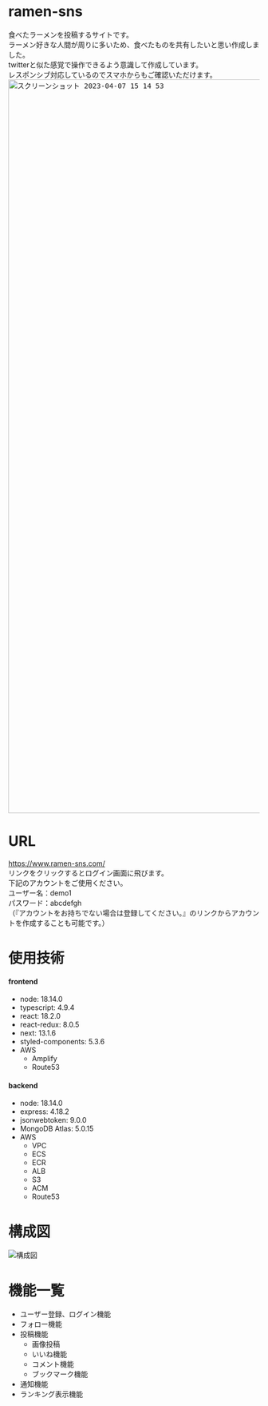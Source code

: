 # ramen-sns
 食べたラーメンを投稿するサイトです。<br>
 ラーメン好きな人間が周りに多いため、食べたものを共有したいと思い作成しました。<br>
 twitterと似た感覚で操作できるよう意識して作成しています。<br>
 レスポンシブ対応しているのでスマホからもご確認いただけます。<br>
<kbd><img width="1467" alt="スクリーンショット 2023-04-07 15 14 53" src="https://user-images.githubusercontent.com/110725851/230552613-324aa490-9065-444a-b92b-2fb6afeb4200.png"></kbd>


# URL
https://www.ramen-sns.com/<br>
リンクをクリックするとログイン画面に飛びます。<br>
下記のアカウントをご使用ください。<br>
  ユーザー名：demo1<br>
  パスワード：abcdefgh<br>
（『アカウントをお持ちでない場合は登録してください。』のリンクからアカウントを作成することも可能です。）<br>

# 使用技術
#### frontend
  - node: 18.14.0
  - typescript: 4.9.4
  - react: 18.2.0
  - react-redux: 8.0.5
  - next: 13.1.6
  - styled-components: 5.3.6
  - AWS
    - Amplify
    - Route53
#### backend
  - node: 18.14.0
  - express: 4.18.2
  - jsonwebtoken: 9.0.0
  - MongoDB Atlas: 5.0.15
  - AWS
    - VPC
    - ECS 
    - ECR
    - ALB
    - S3
    - ACM
    - Route53

# 構成図
![構成図](https://user-images.githubusercontent.com/110725851/230565077-fbb0d29e-ebf7-4e41-a8cd-71142a367e50.png)


# 機能一覧
- ユーザー登録、ログイン機能
- フォロー機能
- 投稿機能
  - 画像投稿
  - いいね機能
  - コメント機能
  - ブックマーク機能
- 通知機能
- ランキング表示機能
